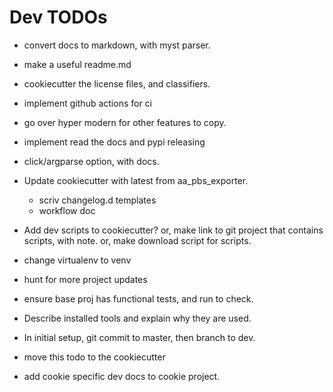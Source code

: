 # Dev TODOs

- convert docs to markdown, with myst parser.
- make a useful readme.md
- cookiecutter the license files, and classifiers.
- implement github actions for ci
- go over hyper modern for other features to copy.
- implement read the docs and pypi releasing
- click/argparse option, with docs.

- Update cookiecutter with latest from aa_pbs_exporter.

  - scriv changelog.d templates
  - workflow doc

- Add dev scripts to cookiecutter? or, make link to git project that contains scripts, with note. or, make download script for scripts.

- change virtualenv to venv

- hunt for more project updates

- ensure base proj has functional tests, and run to check.

- Describe installed tools and explain why they are used.
- In initial setup, git commit to master, then branch to dev.
- move this todo to the cookiecutter
- add cookie specific dev docs to cookie project.
